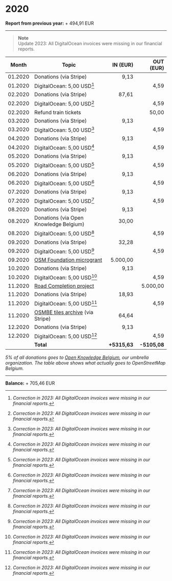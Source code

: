 # 2020

**Report from previous year:** + 494,91 EUR

---

> **Note**  
> Update 2023: All DigitalOcean invoices were missing in our financial reports.

| Month   | Topic                                  |     IN (EUR) |    OUT (EUR) |
| ------- | -------------------------------------- | -----------: | -----------: |
| 01.2020 | Donations (via Stripe)                 |         9,13 |              |
| 01.2020 | DigitalOcean: 5,00 USD[^1]             |              |         4,59 |
| 02.2020 | Donations (via Stripe)                 |        87,61 |              |
| 02.2020 | DigitalOcean: 5,00 USD[^1]             |              |         4,59 |
| 02.2020 | Refund train tickets                   |              |        50,00 |
| 03.2020 | Donations (via Stripe)                 |         9,13 |              |
| 03.2020 | DigitalOcean: 5,00 USD[^1]             |              |         4,59 |
| 04.2020 | Donations (via Stripe)                 |         9,13 |              |
| 04.2020 | DigitalOcean: 5,00 USD[^1]             |              |         4,59 |
| 05.2020 | Donations (via Stripe)                 |         9,13 |              |
| 05.2020 | DigitalOcean: 5,00 USD[^1]             |              |         4,59 |
| 06.2020 | Donations (via Stripe)                 |         9,13 |              |
| 06.2020 | DigitalOcean: 5,00 USD[^1]             |              |         4,59 |
| 07.2020 | Donations (via Stripe)                 |         9,13 |              |
| 07.2020 | DigitalOcean: 5,00 USD[^1]             |              |         4,59 |
| 08.2020 | Donations (via Stripe)                 |         9,13 |              |
| 08.2020 | Donations (via Open Knowledge Belgium) |        30,00 |              |
| 08.2020 | DigitalOcean: 5,00 USD[^1]             |              |         4,59 |
| 09.2020 | Donations (via Stripe)                 |        32,28 |              |
| 09.2020 | DigitalOcean: 5,00 USD[^1]             |              |         4,59 |
| 09.2020 | [OSM Foundation microgrant][1]         |     5.000,00 |              |
| 10.2020 | Donations (via Stripe)                 |         9,13 |              |
| 10.2020 | DigitalOcean: 5,00 USD[^1]             |              |         4,59 |
| 11.2020 | [Road Completion project][1]           |              |     5.000,00 |
| 11.2020 | Donations (via Stripe)                 |        18,93 |              |
| 11.2020 | DigitalOcean: 5,00 USD[^1]             |              |         4,59 |
| 11.2020 | [OSMBE tiles archive][2] (via Stripe)  |        64,64 |              |
| 12.2020 | Donations (via Stripe)                 |         9,13 |              |
| 12.2020 | DigitalOcean: 5,00 USD[^1]             |              |         4,59 |
|         | **Total**                              | **+5315,63** | **-5105,08** |

_5% of all donations goes to [Open Knowledge Belgium](https://openknowledge.be/), our umbrella organization.
The table above shows what actually goes to OpenStreetMap Belgium._

[1]: https://wiki.openstreetmap.org/wiki/Microgrants/Microgrants_2020/Proposal/Road_Completion_project
[2]: https://tile.openstreetmap.be/

---

**Balance:** + 705,46 EUR

[^1]: *Correction in 2023: All DigitalOcean invoices were missing in our financial reports.*
